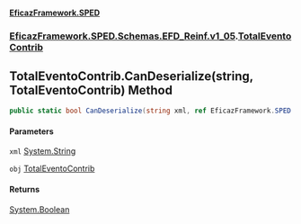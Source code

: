#### [EficazFramework.SPED](EficazFrameworkSPED.md 'EficazFramework SPED')
### [EficazFramework.SPED.Schemas.EFD_Reinf.v1_05](EficazFramework.SPED.Schemas.EFD_Reinf.v1_05.md 'EficazFramework.SPED.Schemas.EFD_Reinf.v1_05').[TotalEventoContrib](EficazFramework.SPED.Schemas.EFD_Reinf.v1_05/TotalEventoContrib.md 'EficazFramework.SPED.Schemas.EFD_Reinf.v1_05.TotalEventoContrib')

## TotalEventoContrib.CanDeserialize(string, TotalEventoContrib) Method

```csharp
public static bool CanDeserialize(string xml, ref EficazFramework.SPED.Schemas.EFD_Reinf.v1_05.TotalEventoContrib obj);
```
#### Parameters

<a name='EficazFramework.SPED.Schemas.EFD_Reinf.v1_05.TotalEventoContrib.CanDeserialize(string,EficazFramework.SPED.Schemas.EFD_Reinf.v1_05.TotalEventoContrib).xml'></a>

`xml` [System.String](https://docs.microsoft.com/en-us/dotnet/api/System.String 'System.String')

<a name='EficazFramework.SPED.Schemas.EFD_Reinf.v1_05.TotalEventoContrib.CanDeserialize(string,EficazFramework.SPED.Schemas.EFD_Reinf.v1_05.TotalEventoContrib).obj'></a>

`obj` [TotalEventoContrib](EficazFramework.SPED.Schemas.EFD_Reinf.v1_05/TotalEventoContrib.md 'EficazFramework.SPED.Schemas.EFD_Reinf.v1_05.TotalEventoContrib')

#### Returns
[System.Boolean](https://docs.microsoft.com/en-us/dotnet/api/System.Boolean 'System.Boolean')